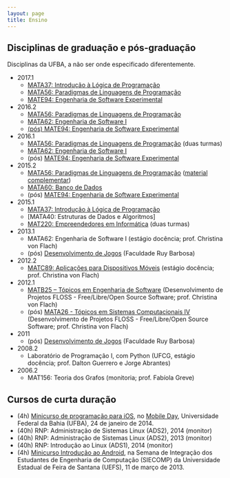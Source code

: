 ```yaml
---
layout: page
title: Ensino
---
```


## Disciplinas de graduação e pós-graduação

Disciplinas da UFBA, a não ser onde especificado diferentemente.

- 2017.1
  - [MATA37: Introdução à Lógica de Programação](mata37)
  - [MATA56: Paradigmas de Linguagens de Programação](mata56)
  - [MATE94: Engenharia de Software Experimental](#https://github.com/rodrigorgs/analise-quantitativa20162)
- 2016.2
  - [MATA56: Paradigmas de Linguagens de Programação](https://github.com/rodrigorgs/mata56-20162)
  - [MATA62: Engenharia de Software I](https://github.com/rodrigorgs/mata62-20162)
  - [(pós) MATE94: Engenharia de Software Experimental](https://github.com/rodrigorgs/analise-quantitativa20162)
- 2016.1
  - [MATA56: Paradigmas de Linguagens de Programação](https://rodrigorgs.github.io/mata56-20161/) (duas turmas)
  - [MATA62: Engenharia de Software I](https://rodrigorgs.github.io/mata62-20161/)
  - (pós) [MATE94: Engenharia de Software Experimental](https://github.com/rodrigorgs/analise-quantitativa20161)
- 2015.2
  - [MATA56: Paradigmas de Linguagens de Programação](https://disciplinas.dcc.ufba.br/MATA56/Aulas20152) ([material complementar](http://rodrigorgs.github.io/mata56-20152/))
  - [MATA60: Banco de Dados](https://disciplinas.dcc.ufba.br/MATA60/Aulas20152)
  - (pós) [MATE94: Engenharia de Software Experimental](https://docs.google.com/presentation/d/1V4v10it-USgtw4_uaXozm6Tt-QFQEK3Ma8ZhF9QRTPI/edit?usp=drive_web)
- 2015.1
  - [MATA37: Introdução à Lógica de Programação](http://www.novomoodle.ufba.br/course/view.php?id=870)
  - [MATA40: Estruturas de Dados e Algoritmos]
  - [MAT220: Empreendedores em Informática](http://www.novomoodle.ufba.br/course/view.php?id=869) (duas turmas)
- 2013.1
  - MATA62: Engenharia de Software I (estágio docência; prof. Christina von Flach)
  - (pós) [Desenvolvimento de Jogos](https://sites.google.com/site/jogosruy/) (Faculdade Ruy Barbosa)
- 2012.2
  - [MATC89: Aplicações para Dispositivos Móveis](https://disciplinas.dcc.ufba.br/MATC89/20122) (estágio docência; prof. Christina von Flach)
- 2012.1
  - [MATB25 – Tópicos em Engenharia de Software](https://disciplinas.dcc.ufba.br/MATB25/SemestreCorrente) (Desenvolvimento de Projetos FLOSS - Free/Libre/Open Source Software; prof. Christina von Flach)
  - (pós) [MATA26 - Tópicos em Sistemas Computacionais IV](https://disciplinas.dcc.ufba.br/MATA26) (Desenvolvimento de Projetos FLOSS - Free/Libre/Open Source Software; prof. Christina von Flach)
- 2011
  - (pós) [Desenvolvimento de Jogos](https://sites.google.com/site/jogosruy/2011) (Faculdade Ruy Barbosa)
- 2008.2
  - Laboratório de Programação I, com Python (UFCG, estágio docência; prof. Dalton Guerrero e Jorge Abrantes)
- 2006.2
  - MAT156: Teoria dos Grafos (monitoria; prof. Fabíola Greve)

## Cursos de curta duração

- (4h) [Minicurso de programação para iOS](https://speakerdeck.com/rodrigorgs/minicurso-de-ios-at-mobile-day), no [Mobile Day](http://www.mobileday2014.ufba.br/), Universidade Federal da Bahia (UFBA), 24 de janeiro de 2014. 
- (40h) RNP: Administração de Sistemas Linux (ADS2), 2014 (monitor)
- (40h) RNP: Administração de Sistemas Linux (ADS2), 2013 (monitor)
- (40h) RNP: Introdução ao Linux (ADS1), 2014 (monitor)
- (4h) [Minicurso Introdução ao Android](http://www.slideshare.net/xrodrigorgs/minicurso-androiduefs), na Semana de Integração dos Estudantes de Engenharia de Computação (SIECOMP) da Universidade Estadual de Feira de Santana (UEFS), 11 de março de 2013.
